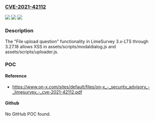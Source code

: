 ### [CVE-2021-42112](https://cve.mitre.org/cgi-bin/cvename.cgi?name=CVE-2021-42112)
![](https://img.shields.io/static/v1?label=Product&message=n%2Fa&color=blue)
![](https://img.shields.io/static/v1?label=Version&message=n%2Fa&color=blue)
![](https://img.shields.io/static/v1?label=Vulnerability&message=n%2Fa&color=brighgreen)

### Description

The "File upload question" functionality in LimeSurvey 3.x-LTS through 3.27.18 allows XSS in assets/scripts/modaldialog.js and assets/scripts/uploader.js.

### POC

#### Reference
- https://www.on-x.com/sites/default/files/on-x_-_security_advisory_-_limesurvey_-_cve-2021-42112.pdf

#### Github
No GitHub POC found.

